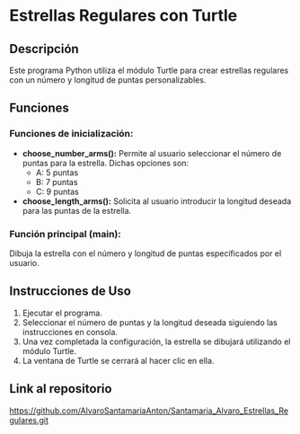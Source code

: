 # Estrellas Regulares con Turtle
## Descripción
Este programa Python utiliza el módulo Turtle para crear estrellas regulares con un número y longitud de puntas personalizables.
## Funciones
### Funciones de inicialización:
* **choose_number_arms():** Permite al usuario seleccionar el número de puntas para la estrella. Dichas opciones son: 
    - A: 5 puntas 
    - B: 7 puntas 
    - C: 9 puntas
* **choose_length_arms():** Solicita al usuario introducir la longitud deseada para las puntas de la estrella.
### Función principal (main):
Dibuja la estrella con el número y longitud de puntas especificados por el usuario.
## Instrucciones de Uso
1. Ejecutar el programa.
2. Seleccionar el número de puntas y la longitud deseada siguiendo las instrucciones en consola.
3. Una vez completada la configuración, la estrella se dibujará utilizando el módulo Turtle.
4. La ventana de Turtle se cerrará al hacer clic en ella.
## Link al repositorio
https://github.com/AlvaroSantamariaAnton/Santamaria_Alvaro_Estrellas_Regulares.git